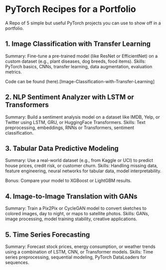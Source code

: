 # PyTorch Recipes for a Portfolio
A Repo of 5 simple but useful PyTorch projects you can use to show off in a portfolio. 

## 1. Image Classification with Transfer Learning
Summary: Fine-tune a pre-trained model (like ResNet or EfficientNet) on a custom dataset (e.g., plant diseases, dog breeds, food items).
Skills: PyTorch basics, CNNs, transfer learning, data augmentation, evaluation metrics.

Code can be found (here).[Image-Classification-with-Transfer-Learning]

## 2. NLP Sentiment Analyzer with LSTM or Transformers
Summary: Build a sentiment analysis model on a dataset like IMDB, Yelp, or Twitter using LSTM, GRU, or HuggingFace Transformers.
Skills: Text preprocessing, embeddings, RNNs or Transformers, sentiment classification.


## 3. Tabular Data Predictive Modeling
Summary: Use a real-world dataset (e.g., from Kaggle or UCI) to predict house prices, credit risk, or customer churn.
Skills: Handling missing data, feature engineering, neural networks for tabular data, model interpretability.

Bonus: Compare your model to XGBoost or LightGBM results.

## 4. Image-to-Image Translation with GANs
Summary: Train a Pix2Pix or CycleGAN model to convert sketches to colored images, day to night, or maps to satellite photos.
Skills: GANs, image processing, model training stability, creative applications.

## 5. Time Series Forecasting
Summary: Forecast stock prices, energy consumption, or weather trends using a combination of LSTM, CNN, or Transformer models.
Skills: Time series preprocessing, sequential modeling, PyTorch DataLoaders for sequences.

